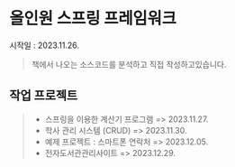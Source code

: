 # 올인원 스프링 프레임워크

시작일 : 2023.11.26.

> 책에서 나오는 소스코드를 분석하고 직접 작성하고있습니다.

## 작업 프로젝트

> - 스프링을 이용한 계산기 프로그램  => 2023.11.27.
> - 학사 관리 시스템 (CRUD) => 2023.11.30.
> - 예제 프로젝트 : 스마트폰 연락처 => 2023.12.05.
> - 전자도서관관리사이트 => 2023.12.29.
